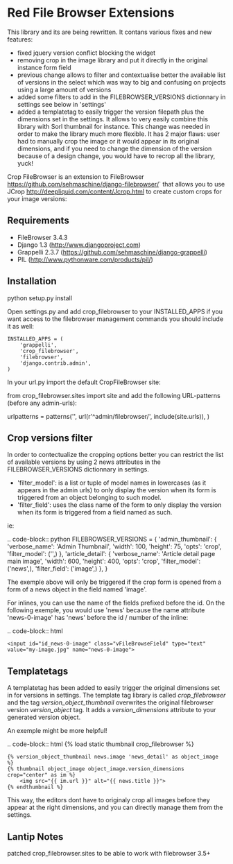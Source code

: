 Red File Browser Extensions
==================

This library and its are being rewritten. It contans various fixes and new features:

* fixed jquery version conflict blocking the widget
* removing crop in the image library and put it directly in the original instance form field
* previous change allows to filter and contextualise better the available list of versions in the select which was way to big and confusing on projects using a large amount of versions
* added some filters to add in the FILEBROWSER_VERSIONS dictionnary in settings see below in 'settings'
* added a templatetag to easily trigger the version filepath plus the dimensions set in the settings. It allows to very easily combine this library with Sorl thumbnail for instance. This change was needed in order to make the library much more flexible. It has 2 major flaws: user had to manually crop the image or it would appear in its original dimensions, and if you need to change the dimension of the version because of a design change, you would have to recrop all the library, yuck!

Crop FileBrowser is an extension to FileBrowser <https://github.com/sehmaschine/django-filebrowser/>` that allows you to use JCrop <http://deepliquid.com/content/Jcrop.html> to create custom crops for your image versions:

Requirements
------------

* FileBrowser 3.4.3
* Django 1.3 (http://www.djangoproject.com)
* Grappelli 2.3.7 (https://github.com/sehmaschine/django-grappelli)
* PIL (http://www.pythonware.com/products/pil/)

Installation
------------

python setup.py install

Open settings.py and add crop_filebrowser to your INSTALLED_APPS if you want access to the filebrowser management commands you should include it as well:

    INSTALLED_APPS = (
        'grappelli',
        'crop_filebrowser',
        'filebrowser',
        'django.contrib.admin',
    )

In your url.py import the default CropFileBrowser site:

from crop_filebrowser.sites import site
and add the following URL-patterns (before any admin-urls):

urlpatterns = patterns('',
   url(r'^admin/filebrowser/', include(site.urls)),
)

Crop versions filter
--------------------

In order to contectualize the cropping options better you can restrict the list of available versions by using 2 news attributes in the FILEBROWSER_VERSIONS dictionnary in settings.

* 'filter_model': is a list or tuple of model names in lowercases (as it appears in the admin urls) to only display the version when its form is triggered from an object belonging to such model.
* 'filter_field': uses the class name of the form to only display the version when its form is triggered from a field named as such.

ie:

.. code-block::  python
    FILEBROWSER_VERSIONS = {
        'admin_thumbnail': {
            'verbose_name': 'Admin Thumbnail',
            'width': 100,
            'height': 75,
            'opts': 'crop',
            'filter_model': ('',)
        },
        'article_detail': {
            'verbose_name': 'Article detail page main image',
            'width': 600,
            'height': 400,
            'opts': 'crop',
            'filter_model': ('news',),
            'filter_field': ('image',)
        },
    }

The exemple above will only be triggered if the crop form is opened from a form of a news object in the field named 'image'. 

For inlines, you can use the name of the fields prefixed before the id. On the following exemple, you would use 'news' because the name attribute 'news-0-image' has 'news' before the id / number of the inline: 

.. code-block::  html

    <input id="id_news-0-image" class="vFileBrowseField" type="text" value="my-image.jpg" name="news-0-image">

Templatetags
------------

A templatetag has been added to easily trigger the original dimensions set in for versions in settings. The template tag library is called *crop_filebrowser* and the tag *version_object_thumbnail* overwrites the original filebrowser version *version_object* tag. It adds a *version_dimensions* attribute to your generated version object.

An exemple might be more helpful!

.. code-block::  html
    {% load static thumbnail crop_filebrowser %}

    {% version_object_thumbnail news.image 'news_detail' as object_image %}  
    {% thumbnail object_image object_image.version_dimensions crop="center" as im %}
        <img src="{{ im.url }}" alt="{{ news.title }}">
    {% endthumbnail %}

This way, the editors dont have to originaly crop all images before they appear at the right dimensions, and you can directly manage them from the settings.

Lantip Notes
------------
patched crop_filebrowser.sites to be able to work with filebrowser 3.5+
